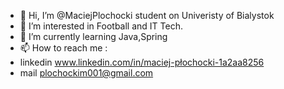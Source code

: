 - 👋 Hi, I’m @MaciejPlochocki student on Univeristy of Bialystok
- 👀 I’m interested in Football and IT Tech.
- 🌱 I’m currently learning Java,Spring
- 📫 How to reach me : 
- linkedin www.linkedin.com/in/maciej-płochocki-1a2aa8256
- mail plochockim001@gmail.com

<!---
MaciejPlochocki/MaciejPlochocki is a ✨ special ✨ repository because its `README.md` (this file) appears on your GitHub profile.
You can click the Preview link to take a look at your changes.
--->
